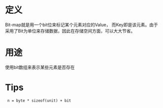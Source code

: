 # 定义
Bit-map就是用一个bit位来标记某个元素对应的Value， 而Key即是该元素。由于采用了Bit为单位来存储数据，因此在存储空间方面，可以大大节省。
# 用途
使用bit数组来表示某些元素是否存在
# Tips
```
 n = byte * sizeof(unit) + bit
```